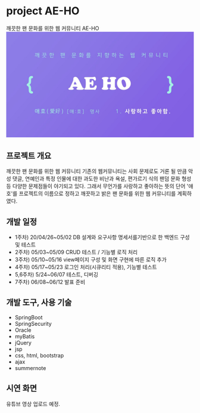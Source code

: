 # project AE-HO
깨끗한 팬 문화를 위한 웹 커뮤니티 AE-HO
![intro AEHO](./bin/images/intro.JPG)

## 프로젝트 개요
 깨끗한 팬 문화를 위한 웹 커뮤니티
기존의 웹커뮤니티는 사회 문제로도 거론 될 만큼 악성 댓글, 연예인과 특정 인물에 대한 과도한 비난과 욕설, 편가르기 식의 팬덤 문화 형성 등 다양한 문제점들이 야기되고 있다. 그래서 무언가를 사랑하고 좋아하는 뜻의 단어 '애호'를 프로젝트의 이름으로 정하고 깨끗하고 밝은 팬 문화를 위한 웹 커뮤니티를 계획하였다.

## 개발 일정
- 1주차) 20/04/26~05/02 DB 설계와 요구사항 명세서를기반으로 한 백엔드 구성 및 테스트
- 2주차) 05/03~05/09 CRUD 테스트 / 기능별 로직 처리
- 3주차) 05/10~05/16 view페이지 구성 및 화면 구현에 따른 로직 추가
- 4주차) 05/17~05/23 로그인 처리(시큐리티 적용), 기능별 테스트
- 5,6주차) 5/24~06/07 테스트, 디버깅
- 7주차) 06/08~06/12 발표 준비

## 개발 도구, 사용 기술
- SpringBoot
- SpringSecurity
- Oracle
- myBatis
- jQuery
- jsp
- css, html, bootstrap
- ajax
- summernote
 
## 시연 화면
유튜브 영상 업로드 예정.




 
